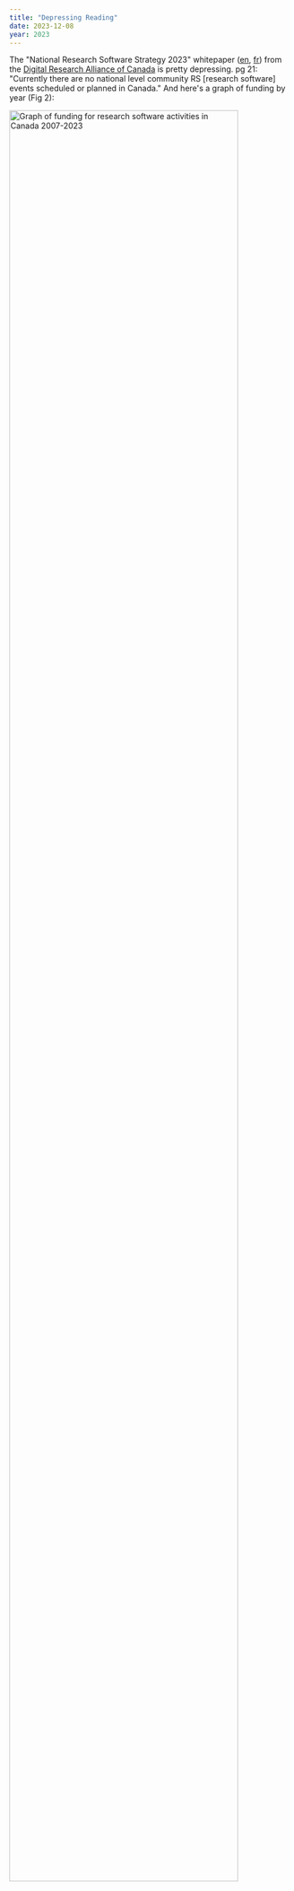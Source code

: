 ```yaml
---
title: "Depressing Reading"
date: 2023-12-08
year: 2023
---
```


The "National Research Software Strategy 2023" whitepaper ([en][rs-en], [fr][rs-fr])
from the [Digital Research Alliance of Canada][alliance]
is pretty depressing.
pg 21: "Currently there are no national level community RS [research software] events scheduled or planned in Canada."
And here's a graph of funding by year (Fig 2):

<div class="center">
  <img src="{{'/files/2023/rs-funding.png' | relative_url}}" alt="Graph of funding for research software activities in Canada 2007-2023" width="90%">
</div>

[alliance]: https://alliancecan.ca/
[rs-en]: https://zenodo.org/records/10214741
[rs-fr]: https://zenodo.org/records/10214856
